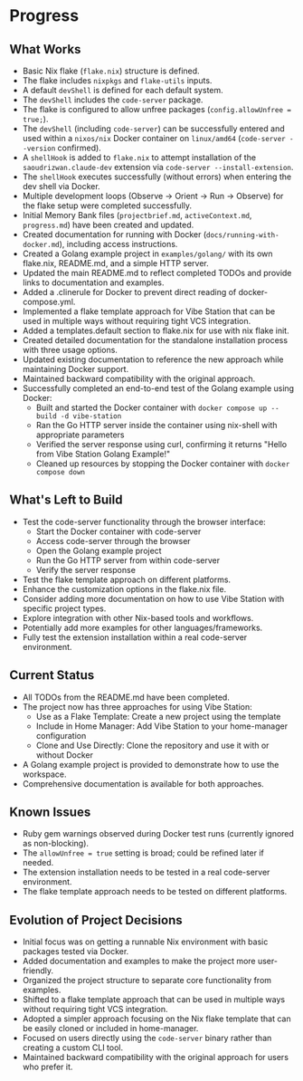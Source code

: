 # Progress

## What Works

*   Basic Nix flake (`flake.nix`) structure is defined.
*   The flake includes `nixpkgs` and `flake-utils` inputs.
*   A default `devShell` is defined for each default system.
*   The `devShell` includes the `code-server` package.
*   The flake is configured to allow unfree packages (`config.allowUnfree = true;`).
*   The `devShell` (including `code-server`) can be successfully entered and used within a `nixos/nix` Docker container on `linux/amd64` (`code-server --version` confirmed).
*   A `shellHook` is added to `flake.nix` to attempt installation of the `saoudrizwan.claude-dev` extension via `code-server --install-extension`.
*   The `shellHook` executes successfully (without errors) when entering the dev shell via Docker.
*   Multiple development loops (Observe -> Orient -> Run -> Observe) for the flake setup were completed successfully.
*   Initial Memory Bank files (`projectbrief.md`, `activeContext.md`, `progress.md`) have been created and updated.
*   Created documentation for running with Docker (`docs/running-with-docker.md`), including access instructions.
*   Created a Golang example project in `examples/golang/` with its own flake.nix, README.md, and a simple HTTP server.
*   Updated the main README.md to reflect completed TODOs and provide links to documentation and examples.
*   Added a .clinerule for Docker to prevent direct reading of docker-compose.yml.
*   Implemented a flake template approach for Vibe Station that can be used in multiple ways without requiring tight VCS integration.
*   Added a templates.default section to flake.nix for use with nix flake init.
*   Created detailed documentation for the standalone installation process with three usage options.
*   Updated existing documentation to reference the new approach while maintaining Docker support.
*   Maintained backward compatibility with the original approach.
*   Successfully completed an end-to-end test of the Golang example using Docker:
    *   Built and started the Docker container with `docker compose up --build -d vibe-station`
    *   Ran the Go HTTP server inside the container using nix-shell with appropriate parameters
    *   Verified the server response using curl, confirming it returns "Hello from Vibe Station Golang Example!"
    *   Cleaned up resources by stopping the Docker container with `docker compose down`

## What's Left to Build

*   Test the code-server functionality through the browser interface:
    *   Start the Docker container with code-server
    *   Access code-server through the browser
    *   Open the Golang example project
    *   Run the Go HTTP server from within code-server
    *   Verify the server response
*   Test the flake template approach on different platforms.
*   Enhance the customization options in the flake.nix file.
*   Consider adding more documentation on how to use Vibe Station with specific project types.
*   Explore integration with other Nix-based tools and workflows.
*   Potentially add more examples for other languages/frameworks.
*   Fully test the extension installation within a real code-server environment.

## Current Status

*   All TODOs from the README.md have been completed.
*   The project now has three approaches for using Vibe Station:
    *   Use as a Flake Template: Create a new project using the template
    *   Include in Home Manager: Add Vibe Station to your home-manager configuration
    *   Clone and Use Directly: Clone the repository and use it with or without Docker
*   A Golang example project is provided to demonstrate how to use the workspace.
*   Comprehensive documentation is available for both approaches.

## Known Issues

*   Ruby gem warnings observed during Docker test runs (currently ignored as non-blocking).
*   The `allowUnfree = true` setting is broad; could be refined later if needed.
*   The extension installation needs to be tested in a real code-server environment.
*   The flake template approach needs to be tested on different platforms.

## Evolution of Project Decisions

*   Initial focus was on getting a runnable Nix environment with basic packages tested via Docker.
*   Added documentation and examples to make the project more user-friendly.
*   Organized the project structure to separate core functionality from examples.
*   Shifted to a flake template approach that can be used in multiple ways without requiring tight VCS integration.
*   Adopted a simpler approach focusing on the Nix flake template that can be easily cloned or included in home-manager.
*   Focused on users directly using the `code-server` binary rather than creating a custom CLI tool.
*   Maintained backward compatibility with the original approach for users who prefer it.
